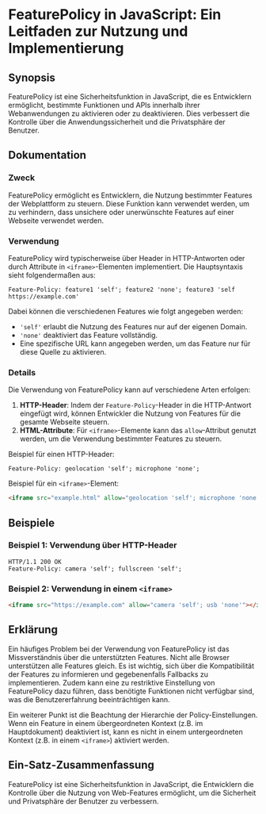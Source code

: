 <!--
Meta Description: # FeaturePolicy in JavaScript: Ein Leitfaden zur Nutzung und Implementierung ## Synopsis FeaturePolicy ist eine Sicherheitsfunktion in JavaScript, die...
Meta Keywords: die, features, der, http, iframe
-->

# FeaturePolicy in JavaScript: Ein Leitfaden zur Nutzung und Implementierung

## Synopsis
FeaturePolicy ist eine Sicherheitsfunktion in JavaScript, die es Entwicklern ermöglicht, bestimmte Funktionen und APIs innerhalb ihrer Webanwendungen zu aktivieren oder zu deaktivieren. Dies verbessert die Kontrolle über die Anwendungssicherheit und die Privatsphäre der Benutzer.

## Dokumentation
### Zweck
FeaturePolicy ermöglicht es Entwicklern, die Nutzung bestimmter Features der Webplattform zu steuern. Diese Funktion kann verwendet werden, um zu verhindern, dass unsichere oder unerwünschte Features auf einer Webseite verwendet werden. 

### Verwendung
FeaturePolicy wird typischerweise über Header in HTTP-Antworten oder durch Attribute in `<iframe>`-Elementen implementiert. Die Hauptsyntaxis sieht folgendermaßen aus:

```http
Feature-Policy: feature1 'self'; feature2 'none'; feature3 'self https://example.com'
```

Dabei können die verschiedenen Features wie folgt angegeben werden:
- `'self'` erlaubt die Nutzung des Features nur auf der eigenen Domain.
- `'none'` deaktiviert das Feature vollständig.
- Eine spezifische URL kann angegeben werden, um das Feature nur für diese Quelle zu aktivieren.

### Details
Die Verwendung von FeaturePolicy kann auf verschiedene Arten erfolgen:
1. **HTTP-Header**: Indem der `Feature-Policy`-Header in die HTTP-Antwort eingefügt wird, können Entwickler die Nutzung von Features für die gesamte Webseite steuern.
2. **HTML-Attribute**: Für `<iframe>`-Elemente kann das `allow`-Attribut genutzt werden, um die Verwendung bestimmter Features zu steuern.

Beispiel für einen HTTP-Header:
```http
Feature-Policy: geolocation 'self'; microphone 'none';
```

Beispiel für ein `<iframe>`-Element:
```html
<iframe src="example.html" allow="geolocation 'self'; microphone 'none'"></iframe>
```

## Beispiele
### Beispiel 1: Verwendung über HTTP-Header
```http
HTTP/1.1 200 OK
Feature-Policy: camera 'self'; fullscreen 'self';
```

### Beispiel 2: Verwendung in einem `<iframe>`
```html
<iframe src="https://example.com" allow="camera 'self'; usb 'none'"></iframe>
```

## Erklärung
Ein häufiges Problem bei der Verwendung von FeaturePolicy ist das Missverständnis über die unterstützten Features. Nicht alle Browser unterstützen alle Features gleich. Es ist wichtig, sich über die Kompatibilität der Features zu informieren und gegebenenfalls Fallbacks zu implementieren. Zudem kann eine zu restriktive Einstellung von FeaturePolicy dazu führen, dass benötigte Funktionen nicht verfügbar sind, was die Benutzererfahrung beeinträchtigen kann.

Ein weiterer Punkt ist die Beachtung der Hierarchie der Policy-Einstellungen. Wenn ein Feature in einem übergeordneten Kontext (z.B. im Hauptdokument) deaktiviert ist, kann es nicht in einem untergeordneten Kontext (z.B. in einem `<iframe>`) aktiviert werden.

## Ein-Satz-Zusammenfassung
FeaturePolicy ist eine Sicherheitsfunktion in JavaScript, die Entwicklern die Kontrolle über die Nutzung von Web-Features ermöglicht, um die Sicherheit und Privatsphäre der Benutzer zu verbessern.